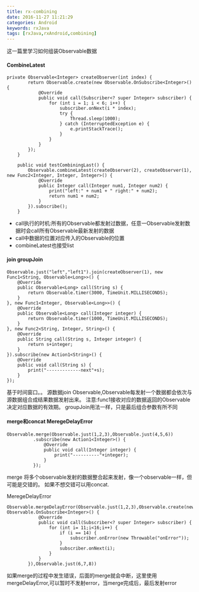 ```yaml
---
title: rx-combining
date: 2016-11-27 11:21:29
categories: Android
keywords: rxJava
tags: [rxJava,rxAndroid,combining]
---
```

这一篇里学习如何组装Observable数据
<!--more-->

#### CombineLatest
```
private Observable<Integer> createObserver(int index) {
        return Observable.create(new Observable.OnSubscribe<Integer>() {
            @Override
            public void call(Subscriber<? super Integer> subscriber) {
                for (int i = 1; i < 6; i++) {
                    subscriber.onNext(i * index);
                    try {
                        Thread.sleep(1000);
                    } catch (InterruptedException e) {
                        e.printStackTrace();
                    }
                }
            }
        });
    }

    public void testCombiningLast() {
        Observable.combineLatest(createObserver(2), createObserver(1), new Func2<Integer, Integer, Integer>() {
            @Override
            public Integer call(Integer num1, Integer num2) {
                print("left:" + num1 + " right:" + num2);
                return num1 + num2;
            }
        }).subscribe();
    }
```
- call执行的时机:所有的Observable都发射过数据，任意一Observable发射数据时会call所有Observable最新发射的数据
- call中数据的位置对应传入的Observable的位置
- combineLatest也接受list<Observable>

#### join groupJoin
```
Observable.just("left","left1").join(createObserver(1), new Func1<String, Observable<Long>>() {
    @Override
    public Observable<Long> call(String s) {
        return Observable.timer(3000, TimeUnit.MILLISECONDS);
    }
}, new Func1<Integer, Observable<Long>>() {
    @Override
    public Observable<Long> call(Integer integer) {
        return Observable.timer(1000, TimeUnit.MILLISECONDS);
    }
}, new Func2<String, Integer, String>() {
    @Override
    public String call(String s, Integer integer) {
        return s+integer;
    }
}).subscribe(new Action1<String>() {
    @Override
    public void call(String s) {
        print("-------------next"+s);
    }
});
```
基于时间窗口。。
源数据join Observable,Observable每发射一个数据都会依次与源数据组合成结果数据发射出来。
注意:func1接收对应的数据返回的Observable决定对应数据的有效期。
groupJoin用法一样，只是最后组合参数有所不同

#### merge和concat MeregeDelayError
```
Observable.merge(Observable.just(1,2,3),Observable.just(4,5,6))
          .subscribe(new Action1<Integer>() {
              @Override
              public void call(Integer integer) {
                  print("----------"+integer);
              }
          });
```
merge 将多个observable发射的数据整合起来发射，像一个observable一样，但可能是交错的。
如果不想交错可以用concat.

MeregeDelayError
```
Observable.mergeDelayError(Observable.just(1,2,3),Observable.create(new Observable.OnSubscribe<Integer>() {
            @Override
            public void call(Subscriber<? super Integer> subscriber) {
                for (int i= 11;i<16;i++) {
                    if (i == 14) {
                        subscriber.onError(new Throwable("onError"));
                    }
                    subscriber.onNext(i);
                }
            }
        }),Observable.just(6,7,8))
```
如果merge的过程中发生错误，后面的merge就会中断，这里使用mergeDelayError,可以暂时不发射error，当merge完成后，最后发射error
